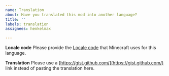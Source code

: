 ```yaml
---
name: Translation
about: Have you translated this mod into another language?
title: ''
labels: translation
assignees: henkelmax

---
```


**Locale code**
Please provide the [Locale code](https://minecraft.gamepedia.com/Language#Available_languages) that Minecraft uses for this language.

**Translation**
Please use a [https://gist.github.com/](https://gist.github.com/) link instead of pasting the translation here.
